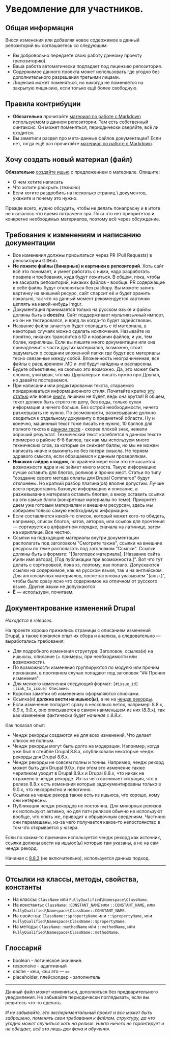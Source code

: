 # Уведомление для участников.

## Общая информация

Внося изменения или добавляя новое содержимое в данный репозиторий вы соглашаетесь со следующим:

 * Вы добровольно передаете свою работу данному проекту (репозиторию).
 * Ваша работа автоматически подпадает под лицензию репозитория.
 * Содержимое данного проекта может использовать где угодно без дополнительного разрешения третьими лицами.
 * Лицензия может поменяться, но никогда не поменяется на закрытую лицензию, если только ещё более свободную.

## Правила контрибуции

 * **Обязательно** прочитайте [материал по работе с Markdown](MARKDOWN.md) используемом в данном репозитории. Там есть собственный синтаксис. Он может поменяться, периодически сверяйте, всё ли сходится.
 * Вы заметили раздел про мета-данные файлов документации? Если нет, тогда ещё раз прочитайте [материал по работе с Markdown](MARKDOWN.md). 

## Хочу создать новый материал (файл)

**Обязательно** [создайте ишью](https://github.com/Druki-ru/content/issues) с предложением о материале. Опишите:

- О чем хотите написать
- Что хотите раскрыть (тезисно)
- Если хотите раздробить на несколько страниц \ документов, укажите и почему это нужно.

Прежде всего, нужно обсудить, чтобы не делать понапрасну и в итоге не оказалось что время потрачено зря. Пока что нет приоритетов и конкретно необходимых материалов, поэтому всё через обсуждение.

## Требования к изменениям и написанию документации

 * Все изменения должны присылаться через PR (Pull Requests) в репозитории GitHub.
 * **Не ложите файлы (бинарные) и картинки в репозиторий**. Хоть сайт всё это понимает, и умеет работать с ними, надо разработать правила и требования, куда будут ложиться. В общем, пока, чтобы не засирать репозиторий, никаких файлов - вообще. PR содержащие в себе файлы будут отклоняться без разбору. Вы можете залить картинку на внешний ресурс, сайт спарсит её и будет хранить локально, так что на данный момент рекомендуется картинки цеплять на какой-нибудь Imgur.
 * Документация принимается только на русском языке и файлы должны быть в **docs/ru**. Сайт поддерживает мультиязычный импорт, но он не тестировался, и вряд ли когда-то будет задействован.
 * Название файла зачастую будет совпадать с id материала, в некоторых случаях можно сделать исключения. Называйте их понятно, никаких транслитов в ID и названии файлов, и уж, тем более, кириллицы. Если вы пишите много документации или она принадлежит к части других материалов, возможно, стоит задуматься о создании вложенной папки где будут все материалы тесно связанные между собой. Вложенность неограниченная, все файлы с расширением .MD и .md будут найдены и распарсены.
 * Будьте объективны, на сколько это возможно. Да, это может быть сложно, учитывая, что мы Друпалеры и писать нужно про Друпал, но давайте постараемся.
 * При написании или редактировании текста, стараемся придерживаться информационного стиля. Почитайте кратко [эту статью](http://maximilyahov.ru/hello/) или вовсе [книгу](https://book.glvrd.ru/), лишним не будет, ведь она крутая! В общем, текст должен быть строго по делу, без воды, только сухая информация и ничего больше. Без острой необходимости, ничего разжевывать не нужно. По возможности, разжевывание должно сводиться к отдельному документу о предметной области. Ну и конечно, машинный текст тоже писать не нужно, 10 баллов для полного текста в [данном тесте](https://glvrd.ru/) - скорее плохой знак, нежели хороший результат. Технический текст колеблется в данном тексте примерно в районе 6-8 баллов, так как мы используем много технических слов, за которые он снижает баллы, но мы не можем написать иначе и выкинуть их без потери смысла. Не теряем здравого смысла, если обращаемся к данным проверялкам.
 * **Никаких гайдов с кодом**, по крайней мере если это не касается возможности ядра и не займет много места. Такую информацию лучше оставить для блогов, роликов и прочих мест. Статьи по типу "создание своего метода оплаты для Drupal Commerce" будут отклонены. Но краткий разбор плагина(ов) вполне допустим. Лучше всего предоставить базовую информацию и описание, а разжевывание материала оставить блогам, а внизу оставить ссылки на эти самые блоги (конкретные материалы по теме). Приоритет даем уже готовым материалам и внешним ресурсам, здесь мы собираем только самую необходимую информацию.
 * Если составляется какой-то список, который может кого-то обидеть, например, список блогов, чатов, авторов, или ссылок для прочтения — сортируется в алфавитном порядке, сначала на латинице, затем на кириллице. Все честно.
 * Ссылки на подходящие материалы внутри документации располагать под заголовком "Смотрите также", ссылки на внешние ресурсы по теме располагать под заголовком "Ссылки". Ссылки должны быть в формате: "[Заголовок материала], [Название сайта и\или имя автора], [Год публикации при возможности.]". Вот что тут делать с сортировкой, пока хз, поэтому, как попало. Допускаются ссылки на содержимое, как на русском языке, так и на английском. Для англоязычных материалов, после заголовка указываем "(англ.)", чтобы было сразу ясно что содержимое на отличном от русского языке. Другие языки не допускаются
 * **Ё** — используем, почитаем.
 
## Документирование изменений Drupal

_Находятся в releases._

На проекте хорошо прижились страницы с описанием изменений Drupal, а также появился опыт их сбора и анализа, а следовательно — выработались требования:

- Для подробного изменения структура: Заголовок, ссылка(и) на ишьюсы, описание (+ примеры, при необходимости или возможности).
- По возможности изменения группируются по модулю или прочим признакам, в противном случае попадают под заголовок "## Прочие изменения".
- Для мелкого изменения следующий формат: `[#issue_id](link_to_issue) Описание.`
- Коротки заметки об изменениях оформляются списками.
- Ссылка(и) **должна вести на ишьюс(ы)**, а не на [чендж рекорды](https://www.drupal.org/list-changes/drupal).
- Если изменение попадает сразу в несколько веток, например: 8.8.x, 8.9.x, 9.0.x, оно описывается в самом наименьшем из них (8.8.x), так как изменение фактически будет _начиная с 8.8.x_.

Как показал опыт:

- Чендж рекорды создаются не для всех изменений. Что делает список не полным.
- Чендж рекорды могут быть долго на модерации. Например, когда уже был в стейбле Drupal 8.8.x, опубликовали некоторые чендж рекорды для Drupal 8.6.x.
- Чендж рекорды не совсем полны и точны. Например, чендж рекорд может быть для Drupal 9.0.x, при этом это изменение также черипиком уходит в Drupal 8.9.x и Drupal 8.8.x, что никак не отражено в чендж рекорде. Из-за чего возникает ситуация, что в релизе 8.8.х есть изменения которые задокументированы только в 9.0.х, что некорректно и нелогично.
- Ссылка на чендж рекорд также есть из ишьюса, что хорошо, кому они интересны.
- Публикация чендж рекордов не постоянна. Для минорных релизов их используют активно, но для патч релизов обычно не используют вообще, что опять же, приводит к обрывочным сведениям. Частично они перемешаны, из-за чего получается какое-то непостоянство в том что открывается у юзера.

Если по каким-то причинам используется чендж рекорд как источник, ссылки должны вести на ишьюс(ы) которые там указаны, а не на сам чендж рекорд.

Начиная с [8.8.3](docs/ru/drupal/8/releases/8.8.x/8.8.3/index.md) (не включительно), используется данных подход.

***

## Отсылки на классы, методы, свойства, константы

- На классы: `ClassName` или `FullyQualified\Namespace\ClassName`.
- На константы: `ClassName::CONSTANT_NAME` или `::CONSTANT_NAME`, или `FullyQualified\Namespace\ClassName::CONSTANT_NAME`.
- На свойства: `ClassName::$propertyName` или `::$propertyName`, или `FullyQualified\Namespace\ClassName::$propertyName`.
- На методы: `ClassName::methodName` или `::methodName`, или `FullyQualified\Namespace\ClassName::methodName`.

## Глоссарий

- boolean - логическое значение.
- responsive - адаптивный
- cache - кеш, кэш это — 💵
- placeholder, плейсхолдер - заполнитель

***

Данный файл может изменяться, дополняться без предварительного уведомления. Не забывайте периодически поглядывать, если вы решитесь что-то сделать.

_И не забывайте, это экспериментальный проект и все может быть заброшено, поменять свои требования к файлам, структуру, да что угодно может случиться хоть на релизе. Никто ничего не гарантирует и не обещает, всё это лишь для фана и обучения._
